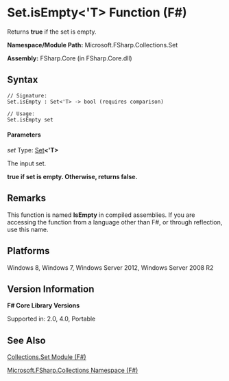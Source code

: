 # Set.isEmpty<'T> Function (F#)

Returns **true** if the set is empty.

**Namespace/Module Path:** Microsoft.FSharp.Collections.Set

**Assembly:** FSharp.Core (in FSharp.Core.dll)


## Syntax

```
// Signature:
Set.isEmpty : Set<'T> -> bool (requires comparison)

// Usage:
Set.isEmpty set
```

#### Parameters
*set*
Type: [Set](http://msdn.microsoft.com/en-us/library/50cebdce-0cd7-4c5c-8ebc-f3a9e90b38d8)**&lt;'T&gt;**


The input set.



**true if set is empty. Otherwise, returns false.**
## Remarks
This function is named **IsEmpty** in compiled assemblies. If you are accessing the function from a language other than F#, or through reflection, use this name.


## Platforms
Windows 8, Windows 7, Windows Server 2012, Windows Server 2008 R2


## Version Information
**F# Core Library Versions**

Supported in: 2.0, 4.0, Portable




## See Also
[Collections.Set Module &#40;F&#35;&#41;](Collections.Set+Module+%28FSharp%29.md)

[Microsoft.FSharp.Collections Namespace &#40;F&#35;&#41;](Microsoft.FSharp.Collections+Namespace+%28FSharp%29.md)

